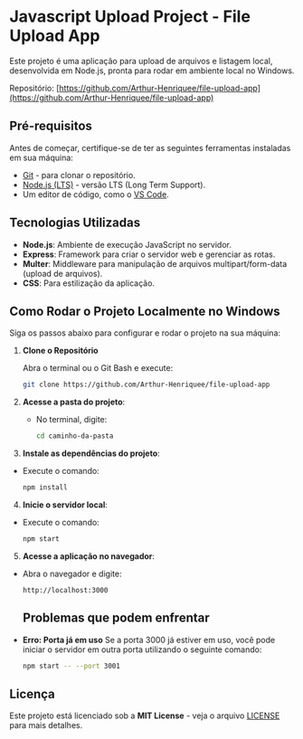 # Javascript Upload Project - File Upload App

Este projeto é uma aplicação para upload de arquivos e listagem local, desenvolvida em Node.js, pronta para rodar em ambiente local no Windows.

Repositório: [https://github.com/Arthur-Henriquee/file-upload-app](https://github.com/Arthur-Henriquee/file-upload-app)

## Pré-requisitos

Antes de começar, certifique-se de ter as seguintes ferramentas instaladas em sua máquina:

- [Git](https://git-scm.com/) - para clonar o repositório.
- [Node.js (LTS)](https://nodejs.org/) - versão LTS (Long Term Support).
- Um editor de código, como o [VS Code](https://code.visualstudio.com/).

## Tecnologias Utilizadas

- **Node.js**: Ambiente de execução JavaScript no servidor.
- **Express**: Framework para criar o servidor web e gerenciar as rotas.
- **Multer**: Middleware para manipulação de arquivos multipart/form-data (upload de arquivos).
- **CSS**: Para estilização da aplicação.



## Como Rodar o Projeto Localmente no Windows

Siga os passos abaixo para configurar e rodar o projeto na sua máquina:

1. **Clone o Repositório**  

   Abra o terminal ou o Git Bash e execute:
   ```bash
   git clone https://github.com/Arthur-Henriquee/file-upload-app

2. **Acesse a pasta do projeto**:

   - No terminal, digite:
     ```bash
     cd caminho-da-pasta
     ``` 

 3. **Instale as dependências do projeto**:

   - Execute o comando:
     ```bash
     npm install
     ```

  4. **Inicie o servidor local**:

   - Execute o comando:
     ```bash
     npm start
     ``` 

  5. **Acesse a aplicação no navegador**:

   - Abra o navegador e digite:

     ``` 
     http://localhost:3000
     ```


     ## Problemas que podem enfrentar

- **Erro: Porta já em uso**
  Se a porta 3000 já estiver em uso, você pode iniciar o servidor em outra porta utilizando o seguinte comando:
  ```bash
  npm start -- --port 3001

## Licença

Este projeto está licenciado sob a **MIT License** - veja o arquivo [LICENSE](LICENSE) para mais detalhes.



